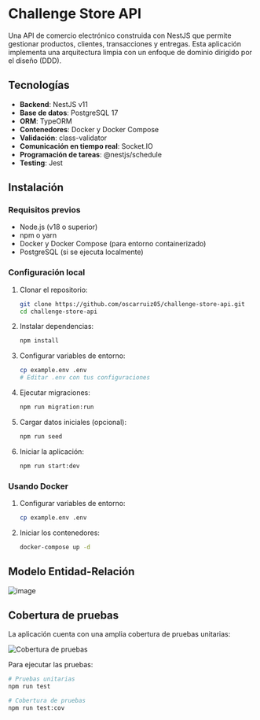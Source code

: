 # Challenge Store API

Una API de comercio electrónico construida con NestJS que permite gestionar productos, clientes, transacciones y entregas. Esta aplicación implementa una arquitectura limpia con un enfoque de dominio dirigido por el diseño (DDD).

## Tecnologías

- **Backend**: NestJS v11
- **Base de datos**: PostgreSQL 17
- **ORM**: TypeORM
- **Contenedores**: Docker y Docker Compose
- **Validación**: class-validator
- **Comunicación en tiempo real**: Socket.IO
- **Programación de tareas**: @nestjs/schedule
- **Testing**: Jest

## Instalación

### Requisitos previos

- Node.js (v18 o superior)
- npm o yarn
- Docker y Docker Compose (para entorno containerizado)
- PostgreSQL (si se ejecuta localmente)

### Configuración local

1. Clonar el repositorio:
   ```bash
   git clone https://github.com/oscarruiz05/challenge-store-api.git
   cd challenge-store-api
   ```

2. Instalar dependencias:
   ```bash
   npm install
   ```

3. Configurar variables de entorno:
   ```bash
   cp example.env .env
   # Editar .env con tus configuraciones
   ```

4. Ejecutar migraciones:
   ```bash
   npm run migration:run
   ```

5. Cargar datos iniciales (opcional):
   ```bash
   npm run seed
   ```

6. Iniciar la aplicación:
   ```bash
   npm run start:dev
   ```

### Usando Docker

1. Configurar variables de entorno:
   ```bash
   cp example.env .env
   ```

2. Iniciar los contenedores:
   ```bash
   docker-compose up -d
   ```

## Modelo Entidad-Relación

![image](https://github.com/user-attachments/assets/f326a253-2842-4d04-a7f6-5087fe7e025a)


## Cobertura de pruebas

La aplicación cuenta con una amplia cobertura de pruebas unitarias:

![Cobertura de pruebas](https://github.com/user-attachments/assets/e2e86179-9437-4968-b68d-a2aadc0d2692)

Para ejecutar las pruebas:
```bash
# Pruebas unitarias
npm run test

# Cobertura de pruebas
npm run test:cov
```
